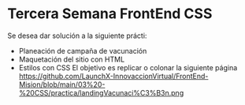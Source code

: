 #  Tercera  Semana FrontEnd CSS
Se desea dar solución a la siguiente prácti:
-  Planeación de campaña de vacunación 
-  Maquetación del sitio con HTML
-  Estilos con CSS
El objetivo es replicar o colonar la siguiente página  https://github.com/LaunchX-InnovaccionVirtual/FrontEnd-Mision/blob/main/03%20-%20CSS/practica/landingVacunaci%C3%B3n.png

